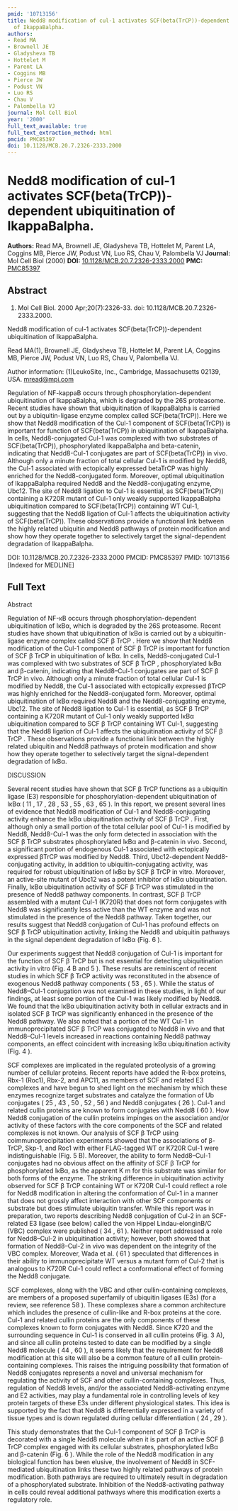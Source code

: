 ```yaml
---
pmid: '10713156'
title: Nedd8 modification of cul-1 activates SCF(beta(TrCP))-dependent ubiquitination
  of IkappaBalpha.
authors:
- Read MA
- Brownell JE
- Gladysheva TB
- Hottelet M
- Parent LA
- Coggins MB
- Pierce JW
- Podust VN
- Luo RS
- Chau V
- Palombella VJ
journal: Mol Cell Biol
year: '2000'
full_text_available: true
full_text_extraction_method: html
pmcid: PMC85397
doi: 10.1128/MCB.20.7.2326-2333.2000
---
```


# Nedd8 modification of cul-1 activates SCF(beta(TrCP))-dependent ubiquitination of IkappaBalpha.
**Authors:** Read MA, Brownell JE, Gladysheva TB, Hottelet M, Parent LA, Coggins MB, Pierce JW, Podust VN, Luo RS, Chau V, Palombella VJ
**Journal:** Mol Cell Biol (2000)
**DOI:** [10.1128/MCB.20.7.2326-2333.2000](https://doi.org/10.1128/MCB.20.7.2326-2333.2000)
**PMC:** [PMC85397](https://www.ncbi.nlm.nih.gov/pmc/articles/PMC85397/)

## Abstract

1. Mol Cell Biol. 2000 Apr;20(7):2326-33. doi: 10.1128/MCB.20.7.2326-2333.2000.

Nedd8 modification of cul-1 activates SCF(beta(TrCP))-dependent ubiquitination 
of IkappaBalpha.

Read MA(1), Brownell JE, Gladysheva TB, Hottelet M, Parent LA, Coggins MB, 
Pierce JW, Podust VN, Luo RS, Chau V, Palombella VJ.

Author information:
(1)LeukoSite, Inc., Cambridge, Massachusetts 02139, USA. mread@mpi.com

Regulation of NF-kappaB occurs through phosphorylation-dependent ubiquitination 
of IkappaBalpha, which is degraded by the 26S proteasome. Recent studies have 
shown that ubiquitination of IkappaBalpha is carried out by a ubiquitin-ligase 
enzyme complex called SCF(beta(TrCP)). Here we show that Nedd8 modification of 
the Cul-1 component of SCF(beta(TrCP)) is important for function of 
SCF(beta(TrCP)) in ubiquitination of IkappaBalpha. In cells, Nedd8-conjugated 
Cul-1 was complexed with two substrates of SCF(beta(TrCP)), phosphorylated 
IkappaBalpha and beta-catenin, indicating that Nedd8-Cul-1 conjugates are part 
of SCF(beta(TrCP)) in vivo. Although only a minute fraction of total cellular 
Cul-1 is modified by Nedd8, the Cul-1 associated with ectopically expressed 
betaTrCP was highly enriched for the Nedd8-conjugated form. Moreover, optimal 
ubiquitination of IkappaBalpha required Nedd8 and the Nedd8-conjugating enzyme, 
Ubc12. The site of Nedd8 ligation to Cul-1 is essential, as SCF(beta(TrCP)) 
containing a K720R mutant of Cul-1 only weakly supported IkappaBalpha 
ubiquitination compared to SCF(beta(TrCP)) containing WT Cul-1, suggesting that 
the Nedd8 ligation of Cul-1 affects the ubiquitination activity of 
SCF(beta(TrCP)). These observations provide a functional link between the highly 
related ubiquitin and Nedd8 pathways of protein modification and show how they 
operate together to selectively target the signal-dependent degradation of 
IkappaBalpha.

DOI: 10.1128/MCB.20.7.2326-2333.2000
PMCID: PMC85397
PMID: 10713156 [Indexed for MEDLINE]

## Full Text

Abstract

Regulation of NF-κB occurs through phosphorylation-dependent ubiquitination of IκBα, which is degraded by the 26S proteasome. Recent studies have shown that ubiquitination of IκBα is carried out by a ubiquitin-ligase enzyme complex called SCF β TrCP . Here we show that Nedd8 modification of the Cul-1 component of SCF β TrCP is important for function of SCF β TrCP in ubiquitination of IκBα. In cells, Nedd8-conjugated Cul-1 was complexed with two substrates of SCF β TrCP , phosphorylated IκBα and β-catenin, indicating that Nedd8–Cul-1 conjugates are part of SCF β TrCP in vivo. Although only a minute fraction of total cellular Cul-1 is modified by Nedd8, the Cul-1 associated with ectopically expressed βTrCP was highly enriched for the Nedd8-conjugated form. Moreover, optimal ubiquitination of IκBα required Nedd8 and the Nedd8-conjugating enzyme, Ubc12. The site of Nedd8 ligation to Cul-1 is essential, as SCF β TrCP containing a K720R mutant of Cul-1 only weakly supported IκBα ubiquitination compared to SCF β TrCP containing WT Cul-1, suggesting that the Nedd8 ligation of Cul-1 affects the ubiquitination activity of SCF β TrCP . These observations provide a functional link between the highly related ubiquitin and Nedd8 pathways of protein modification and show how they operate together to selectively target the signal-dependent degradation of IκBα.

DISCUSSION

Several recent studies have shown that SCF β TrCP functions as a ubiquitin ligase (E3) responsible for phosphorylation-dependent ubiquitination of IκBα ( 11 , 17 , 28 , 53 , 55 , 63 , 65 ). In this report, we present several lines of evidence that Nedd8 modification of Cul-1 and Nedd8-conjugating activity enhance the IκBα ubiquitination activity of SCF β TrCP . First, although only a small portion of the total cellular pool of Cul-1 is modified by Nedd8, Nedd8-Cul-1 was the only form detected in association with the SCF β TrCP substrates phosphorylated IκBα and β-catenin in vivo. Second, a significant portion of endogenous Cul-1 associated with ectopically expressed βTrCP was modified by Nedd8. Third, Ubc12-dependent Nedd8-conjugating activity, in addition to ubiquitin-conjugating activity, was required for robust ubiquitination of IκBα by SCF β TrCP in vitro. Moreover, an active-site mutant of Ubc12 was a potent inhibitor of IκBα ubiquitination. Finally, IκBα ubiquitination activity of SCF β TrCP was stimulated in the presence of Nedd8 pathway components. In contrast, SCF β TrCP assembled with a mutant Cul-1 (K720R) that does not form conjugates with Nedd8 was significantly less active than the WT enzyme and was not stimulated in the presence of the Nedd8 pathway. Taken together, our results suggest that Nedd8 conjugation of Cul-1 has profound effects on SCF β TrCP ubiquitination activity, linking the Nedd8 and ubiquitin pathways in the signal dependent degradation of IκBα (Fig. 6 ).

Our experiments suggest that Nedd8 conjugation of Cul-1 is important for the function of SCF β TrCP but is not essential for detecting ubiquitination activity in vitro (Fig. 4 B and 5 ). These results are reminiscent of recent studies in which SCF β TrCP activity was reconstituted in the absence of exogenous Nedd8 pathway components ( 53 , 65 ). While the status of Nedd8–Cul-1 conjugation was not examined in these studies, in light of our findings, at least some portion of the Cul-1 was likely modified by Nedd8. We found that the IκBα ubiquitination activity both in cellular extracts and in isolated SCF β TrCP was significantly enhanced in the presence of the Nedd8 pathway. We also noted that a portion of the WT Cul-1 in immunoprecipitated SCF β TrCP was conjugated to Nedd8 in vivo and that Nedd8–Cul-1 levels increased in reactions containing Nedd8 pathway components, an effect coincident with increasing IκBα ubiquitination activity (Fig. 4 ).

SCF complexes are implicated in the regulated proteolysis of a growing number of cellular proteins. Recent reports have added the R-box proteins, Rbx-1 (Roc1), Rbx-2, and APC11, as members of SCF and related E3 complexes and have begun to shed light on the mechanism by which these enzymes recognize target substrates and catalyze the formation of Ub conjugates ( 25 , 43 , 50 , 52 , 56 ) and Nedd8 conjugates ( 26 ). Cul-1 and related cullin proteins are known to form conjugates with Nedd8 ( 60 ). How Nedd8 conjugation of the cullin proteins impinges on the association and/or activity of these factors with the core components of the SCF and related complexes is not known. Our analysis of SCF β TrCP using coimmunoprecipitation experiments showed that the associations of β-TrCP, Skp-1, and Roc1 with either FLAG-tagged WT or K720R Cul-1 were indistinguishable (Fig. 5 B). Moreover, the ability to form Nedd8–Cul-1 conjugates had no obvious affect on the affinity of SCF β TrCP for phosphorylated IκBα, as the apparent K m for this substrate was similar for both forms of the enzyme. The striking difference in ubiquitination activity observed for SCF β TrCP containing WT or K720R Cul-1 could reflect a role for Nedd8 modification in altering the conformation of Cul-1 in a manner that does not grossly affect interaction with other SCF components or substrate but does stimulate ubiquitin transfer. While this report was in preparation, two reports describing Nedd8 conjugation of Cul-2 in an SCF-related E3 ligase (see below) called the von Hippel Lindau-elonginB/C (VBC) complex were published ( 34 , 61 ). Neither report addressed a role for Nedd8–Cul-2 in ubiquitination activity; however, both showed that formation of Nedd8–Cul-2 in vivo was dependent on the integrity of the VBC complex. Moreover, Wada et al. ( 61 ) speculated that differences in their ability to immunoprecipitate WT versus a mutant form of Cul-2 that is analogous to K720R Cul-1 could reflect a conformational effect of forming the Nedd8 conjugate.

SCF complexes, along with the VBC and other cullin-containing complexes, are members of a proposed superfamily of ubiquitin ligases (E3s) (for a review, see reference 58 ). These complexes share a common architecture which includes the presence of cullin-like and R-box proteins at the core. Cul-1 and related cullin proteins are the only components of these complexes known to form conjugates with Nedd8. Since K720 and the surrounding sequence in Cul-1 is conserved in all cullin proteins (Fig. 3 A), and since all cullin proteins tested to date can be modified by a single Nedd8 molecule ( 44 , 60 ), it seems likely that the requirement for Nedd8 modification at this site will also be a common feature of all cullin protein-containing complexes. This raises the intriguing possibility that formation of Nedd8 conjugates represents a novel and universal mechanism for regulating the activity of SCF and other cullin-containing complexes. Thus, regulation of Nedd8 levels, and/or the associated Nedd8-activating enzyme and E2 activities, may play a fundamental role in controlling levels of key protein targets of these E3s under different physiological states. This idea is supported by the fact that Nedd8 is differentially expressed in a variety of tissue types and is down regulated during cellular differentiation ( 24 , 29 ).

This study demonstrates that the Cul-1 component of SCF β TrCP is decorated with a single Nedd8 molecule when it is part of an active SCF β TrCP complex engaged with its cellular substrates, phosphorylated IκBα and β-catenin (Fig. 6 ). While the role of the Nedd8 modification in any biological function has been elusive, the involvement of Nedd8 in SCF-mediated ubiquitination links these two highly related pathways of protein modification. Both pathways are required to ultimately result in degradation of a phosphorylated substrate. Inhibition of the Nedd8-activating pathway in cells could reveal additional pathways where this modification exerts a regulatory role.

